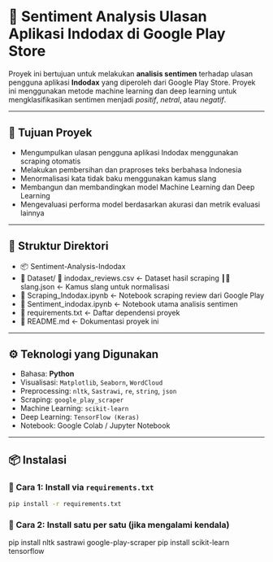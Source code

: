 # 🧠 Sentiment Analysis Ulasan Aplikasi Indodax di Google Play Store

Proyek ini bertujuan untuk melakukan **analisis sentimen** terhadap ulasan pengguna aplikasi **Indodax** yang diperoleh dari Google Play Store. Proyek ini menggunakan metode machine learning dan deep learning untuk mengklasifikasikan sentimen menjadi *positif*, *netral*, atau *negatif*.

---

## 📌 Tujuan Proyek

- Mengumpulkan ulasan pengguna aplikasi Indodax menggunakan scraping otomatis
- Melakukan pembersihan dan praproses teks berbahasa Indonesia
- Menormalisasi kata tidak baku menggunakan kamus slang
- Membangun dan membandingkan model Machine Learning dan Deep Learning
- Mengevaluasi performa model berdasarkan akurasi dan metrik evaluasi lainnya

---

## 📁 Struktur Direktori
- 📦 Sentiment-Analysis-Indodax
- 📂 Dataset/ 📄 indodax_reviews.csv <- Dataset hasil scraping ┃📄 slang.json <- Kamus slang untuk normalisasi
- 📄 Scraping_Indodax.ipynb <- Notebook scraping review dari Google Play
- 📄 Sentiment_indodax.ipynb <- Notebook utama analisis sentimen
- 📄 requirements.txt <- Daftar dependensi proyek
- 📄 README.md <- Dokumentasi proyek ini

---

## ⚙️ Teknologi yang Digunakan

- Bahasa: **Python**
- Visualisasi: `Matplotlib`, `Seaborn`, `WordCloud`
- Preprocessing: `nltk`, `Sastrawi`, `re`, `string`, `json`
- Scraping: `google_play_scraper`
- Machine Learning: `scikit-learn`
- Deep Learning: `TensorFlow (Keras)`
- Notebook: Google Colab / Jupyter Notebook

---

## 📦 Instalasi

### 🔧 Cara 1: Install via `requirements.txt`

```bash
pip install -r requirements.txt
```

### 🔧 Cara 2: Install satu per satu (jika mengalami kendala)
pip install nltk sastrawi google-play-scraper
pip install scikit-learn tensorflow
